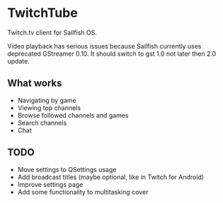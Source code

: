 TwitchTube
==========

Twitch.tv client for Sailfish OS.

Video playback has serious issues because Sailfish currently uses deprecated GStreamer 0.10. It should switch to gst 1.0 not later then 2.0 update.

What works
----------
- Navigating by game
- Viewing top channels
- Browse followed channels and games
- Search channels
- Chat

TODO
----
- Move settings to QSettings usage
- Add broadcast titles (maybe optional, like in Twitch for Android)
- Improve settings page
- Add some functionality to multitasking cover
